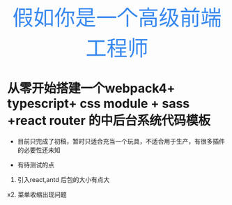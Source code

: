 

<p align="center">
    <font size="18" color="#3788ee">假如你是一个高级前端工程师</font>
</p>

# 从零开始搭建一个webpack4+ typescript+ css module + sass +react router 的中后台系统代码模板



* 目前只完成了初稿，暂时只适合充当一个玩具，不适合用于生产，有很多插件的必要性还未知

* 有待测试的点

1. 引入react,antd 后包的大小有点大

x2. 菜单收缩出现问题



